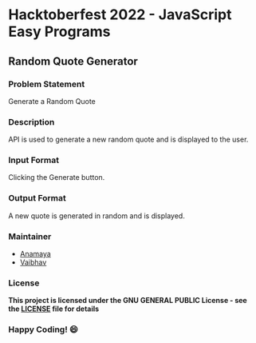 # Hacktoberfest 2022 - JavaScript Easy Programs

## Random Quote Generator 

### Problem Statement
Generate a Random Quote

### Description
API is used to generate a new random quote and is displayed to the user.

### Input Format
Clicking the Generate button.

### Output Format
A new quote is generated in random and is displayed.

### Maintainer
- [Anamaya](https://www.linkedin.com/in/anamaya1729/)
- [Vaibhav](https://https://www.linkedin.com/in/vaibhava17/)

### License
**This project is licensed under the GNU GENERAL PUBLIC License - see the [LICENSE](../LICENSE) file for details**

### Happy Coding! :smile:
